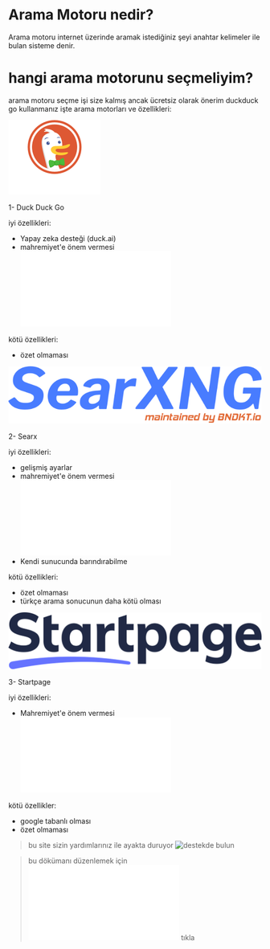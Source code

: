 # Arama Motoru nedir?

Arama motoru internet üzerinde aramak istediğiniz şeyi anahtar kelimeler ile bulan sisteme denir.

# hangi arama motorunu seçmeliyim?
arama motoru seçme işi size kalmış ancak ücretsiz olarak önerim duckduck go kullanmanız işte arama motorları ve özellikleri:

![ddgo](images/DDgo.png)

1- Duck Duck Go

iyi özellikleri:

- Yapay zeka desteği (duck.ai)
- mahremiyet'e önem vermesi ![Mahremiyet nedir?](mahremiyet.md)

kötü özellikleri:

- özet olmaması

![Searx](images/searxng.png)

2- Searx

iyi özellikleri:

- gelişmiş ayarlar
- mahremiyet'e önem vermesi ![Mahremiyet nedir?](mahremiyet.md)
- Kendi sunucunda barındırabilme

kötü özellikleri:

- özet olmaması
- türkçe arama sonucunun daha kötü olması

![startpage](images/startpage.png)

3- Startpage

iyi özellikleri:

- Mahremiyet'e önem vermesi ![Mahremiyet nedir?](mahremiyet.md)

kötü özellikler:

- google tabanlı olması
- özet olmaması



> bu site sizin yardımlarınız ile ayakta duruyor
> ![destekde bulun](/docs)

> bu dökümanı düzenlemek için ![buraya](arama-motorlari.md) tıkla
